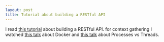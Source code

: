 ```yaml
---
layout: post
title: Tutorial about building a RESTful API
---
```

I read [this tutorial](https://www.airpair.com/ruby-on-rails/posts/building-a-restful-api-in-a-rails-application) about building a RESTful API. for context gathering I watched [this talk](https://confreaks.tv/videos/railsconf2015-docker-isn-t-just-for-deployment) about Docker and [this talk](https://confreaks.tv/videos/railsconf2015-processes-and-threads-resque-vs-sidekiq) about Processes vs Threads.
